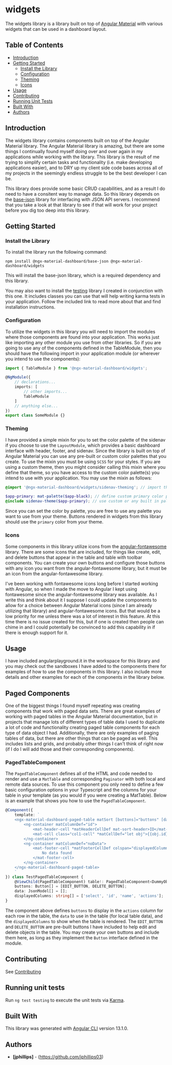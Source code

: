 # widgets

The widgets library is a library built on top of 
[Angular Material](https://material.angular.io/) with various widgets that can
be used in a dashboard layout.

## Table of Contents

* [Introduction](#introduction)
* [Getting Started](#getting-started)
    * [Install the Library](#install-the-library)
    * [Configuration](#configuration)
    * [Theming](#theming)
    * [Icons](#icons)
* [Usage](#usage)
* [Contributing](#contributing)
* [Running Unit Tests](#running-unit-tests)
* [Built With](#built-with)
* [Authors](#authors)

## Introduction

The widgets library contains components built on top of the Angular Material
library. The Angular Material library is amazing, but there are some things
I continually found myself doing over and over again in my applications while
working with the library. This library is the result of me trying to simplify
certain tasks and functionality (i.e. make developing applications easier),
and to DRY up my client side code bases across all of my projects in the
seemingly endless struggle to be the best developer I can be.

This library does provide some basic CRUD capabilities, and as a result I do
need to have a consitent way to manage data. So this library depends on the
[base-json](projects/base-json) library for interfacing with JSON API servers.
I recommend that you take a look at that library to see if that will work for
your project before you dig too deep into this library.

## Getting Started

### Install the Library

To install the library run the following command:

```
npm install @ngx-material-dashboard/base-json @ngx-material-dashboard/widgets
```

This will install the base-json library, which is a required dependency and
this library.

You may also want to install the [testing](projects/testing) library I created
in conjunction with this one. It includes classes you can use that will help
writing karma tests in your application. Follow the included link to read more
about that and find installation instructions.

### Configuration

To utilize the widgets in this library you will need to import the modules where
those components are found into your application. This works just like importing
any other module you use from other libraries. So if you are going to use any of
the components defined in the TableModule, then you should have the following
import in your application module (or wherever you intend to use the components):

```typescript
import { TableModule } from '@ngx-material-dashboard/widgets';

@NgModule({
    // declarations...
    imports: [
        // other imports...
        TableModule
    ]
    // anything else...
})
export class SomeModule {}
```

### Theming

I have provided a simple mixin for you to set the color palette of the sidenav
if you choose to use the `LayoutModule`, which provides a basic dashboard
interface with header, footer, and sidenav. Since the library is built on top
of Angular Material you can use any pre-built or custom color palettes that
you create. To use the mixin you must be using `SCSS` for your styles. If you
are using a custom theme, then you might consider calling this mixin where you
define that theme, so you have access to the custom color palette(s) you intend
to use with your application. You may use the mixin as follows:

```scss
@import '@ngx-material-dashboard/widgets/sidenav-theming'; // import the mixin

$app-primary: mat-palette($app-black); // define custom primary color palette
@include sidenav-theme($app-primary); // use custom or any built in palette i.e. '$mat-blue'
```

Since you can set the color by palette, you are free to use any palette you want
to use from your theme. Buttons rendered in widgets from this library should use
the `primary` color from your theme.

### Icons

Some components in this library utilize icons from the
[angular-fontawesome](https://www.npmjs.com/package/@fortawesome/angular-fontawesome)
library. There are some icons that are included, for things like create, edit,
and delete buttons that appear in the table and table with toolbar components.
You can create your own buttons and configure those buttons with any icon you
want from the angular-fontawesome library, but it must be an icon from the
angular-fontawesome library.

I've been working with fontawesome icons long before I started working with
Angular, so when I made the move to Angular I kept using fontawesome since the
angular-fontawesome library was available. As I write this and think about it I
suppose I could update the components to allow for a choice between Angular
Material icons (since I am already utilizing that library) and
angular-fontawesome icons. But that would be a low priority for me unless there
was a lot of interest in this feature. At this time there is no issue created
for this, but if one is created then people can chime in and I could potentially
be convinced to add this capability in if there is enough support for it.

## Usage

I have included angularplayground.it in the workspace for this library and you
may check out the sandboxes I have added to the components there for examples
of how to use the components in this library. I also include more details and
other examples for each of the components in the library below.

## Paged Components

One of the biggest things I found myself repeating was creating components that
work with paged data sets. There are great examples of working with paged
tables in the Angular Material documentation, but in projects that manage lots
of different types of table data I used to duplicate a lot of code and
functionality creating paged table components for each type of data object I
had. Additionally, there are only examples of paging tables of data, but there
are other things that can be paged as well. This includes lists and grids, and
probably other things I can't think of right now (if I do I will add those and
their corresponding components).

### PagedTableComponent

The `PagedTableComponent` defines all of the HTML and code needed to render and
use a `MatTable` and corresponding `Paginator` with both local and remote data
sources. To use this component you only need to define a few basic configuration
options in your Typescript and the columns for your table in your template (as
you would if you were creating a MatTable). Below is an example that shows you
how to use the `PagedTableComponent`.

```typescript
@Component({
    template: `
    <ngx-material-dashboard-paged-table matSort [buttons]="buttons" [data]="data" [displayedColumns]="displayedColumns" class="marker-paged-table">
        <ng-container matColumnDef="id">
            <mat-header-cell *matHeaderCellDef mat-sort-header>ID</mat-header-cell>
            <mat-cell class="col1-cell" *matCellDef="let obj">{{obj.id}}</mat-cell>
        </ng-container>
        <ng-container matColumnDef="noData">
            <mat-footer-cell *matFooterCellDef colspan="displayedColumns.length" fxLayoutAlign="center center">
                No data found
            </mat-footer-cell>
        </ng-container>
    </ngx-material-dashboard-paged-table>
    `
}) class TestPagedTableComponent {
    @ViewChild(PagedTableComponent) table!: PagedTableComponent<DummyObject>;
    buttons: Button[] = [EDIT_BUTTON, DELETE_BUTTON];
    data: JsonModel[] = [];
    displayedColumns: string[] = ['select', 'id', 'name', 'actions'];
}
```

The component above defines `buttons` to display in the `actions` column for each
row in the table, the `data` to use in the table (for local table data), and the
`displayedColumns` to show when the table is rendered. The `EDIT_BUTTON` and
`DELETE_BUTTON` are pre-built buttons I have included to help edit and delete
objects in the table. You may create your own buttons and include them here, as
long as they implement the `Button` interface defined in the module.

## Contributing

See [Contributing](../../CONTRIBUTING.md)

## Running unit tests

Run `ng test testing` to execute the unit tests via
[Karma](https://karma-runner.github.io).

## Built With

This library was generated with [Angular CLI](https://github.com/angular/angular-cli)
version 13.1.0.

## Authors

* **[jphillips]** - (https://github.com/jphillips03)
